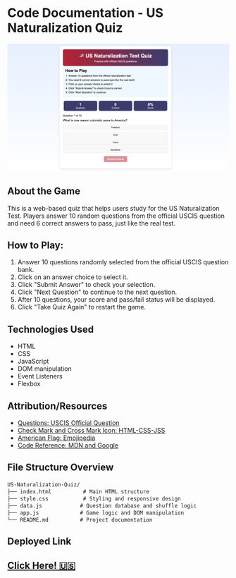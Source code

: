 # Code Documentation - US Naturalization Quiz

![Screenshot of the Quiz Game](./img/USNatTestQuiz.png)

## About the Game

This is a web-based quiz that helps users study for the US Naturalization Test. 
Players answer 10 random questions from the official USCIS question and need 6 correct answers to pass, just like the real test.


## How to Play:

1. Answer 10 questions randomly selected from the official USCIS question bank.
2. Click on an answer choice to select it.
3. Click "Submit Answer" to check your selection.
4. Click "Next Question" to continue to the next question.
5. After 10 questions, your score and pass/fail status will be displayed.
6. Click "Take Quiz Again" to restart the game.


## Technologies Used

- HTML
- CSS
- JavaScript
- DOM manipulation
- Event Listeners
- Flexbox



## Attribution/Resources

- [Questions: USCIS Official Question](https://www.uscis.gov/citizenship/testquestions)
- [Check Mark and Cross Mark Icon: HTML-CSS-JSS](https://html-css-js.com/html/character-codes/icons/)
- [American Flag: Emojipedia](https://emojipedia.org/flag-united-states)
- [Code Reference: MDN and Google](https://developer.mozilla.org/en-US/)

## File Structure Overview

```
US-Naturalization-Quiz/
├── index.html          # Main HTML structure
├── style.css           # Styling and responsive design
├── data.js            # Question database and shuffle logic
├── app.js             # Game logic and DOM manipulation
└── README.md          # Project documentation
```

## Deployed Link
## [Click Here! 🇺🇸](https://harryra18.github.io/project-1/)